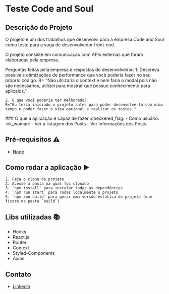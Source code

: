 <h1> Teste Code and Soul </h1>

## Descrição do Projeto
<p> O projeto é um dos trabalhos que desenvolvi para a empresa Code and Soul como teste para a vaga de desenvolvedor front-end.</p>
<p>O projeto consiste em comunicação com APIs externas que foram elaboradas pela empresa. </p>
<p>Perguntas feitas pela empresa e respostas do desenvolvedor: 
    1. Descreva possíveis otimizações de performance que você poderia fazer no seu
    próprio código.
    R= "Não utilizaria o context e nem faria o modal pois não são necessários, utilizei para mostrar que possuo conhecimento para aplicalos."

    2. O que você poderia ter melhorado?
    R="Eu teria iniciado o projeto antes para poder desenvolve-lo com mais tempo e poder fazer o view opcional e realizar os testes."
</p>
### O que a aplicação é capaz de fazer :checkered_flag:
- Como usuário: :ok_woman:
    - Ver a listagem dos Posts
    - Ver informações dos Posts.

## Pré-requisitos :warning:

- [Node](https://nodejs.org/en/download/)

## Como rodar a aplicação :arrow_forward:
    1. Faça o clone do projeto
    2. Acesse a pasta na qual foi clonado
    3. `npm install` para instalar todas as dependências
    4. `npm run start` para rodas localmente o projeto
    5. `npm run build` para gerar uma versão estática do projeto (que ficará na pasta `build`)
    
## Libs utilizadas :books:

- Hooks
- React.js
- Router
- Context
- Styled-Components
- Axios

## Contato
- [Linkedin](https://www.linkedin.com/in/vin%C3%ADcius-fredeanelle-6b2940175/)
